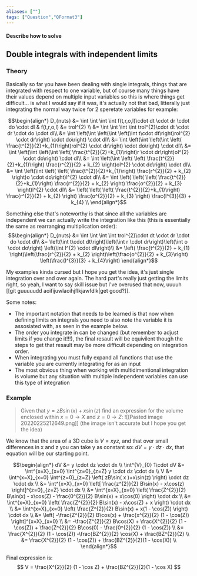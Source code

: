 ```yaml
---
aliases: [""]
tags: ["Question","QFormat3"]
---
```


#### Describe how to solve
## Double integrals with independent limits
### Theory
Basically so far you have been dealing with single integrals, things that are integrated with respect to one variable, but of course many things have their values depend on multiple input variables so this is where things get difficult... is what I would say if it was, it's actually not that bad, litterally just integrating the normal way twice for 2 speretate variables for example:

$$\begin{align*}
D_{nuts} &= \int \int \int \int f(t,r,o,l)\cdot dt \cdot dr \cdot do \cdot dl & f(t,r,o,l) &= trol^{2} \\
 &= \int \int \int \int trol^{2}\cdot dt \cdot dr \cdot do \cdot dl\\
&= \int \left(\int \left(\int \left(\int t\cdot dt\right)rol^{2} \cdot dr\right) \cdot do\right) \cdot dl\\
&= \int \left(\int \left(\int \left( \frac{t^{2}}{2}+k_{1}\right)rol^{2} \cdot dr\right) \cdot do\right) \cdot dl\\
&= \int \left(\int \left(\int \left( \frac{t^{2}}{2}+k_{1}\right)r \cdot dr\right)ol^{2} \cdot do\right) \cdot dl\\
&= \int \left(\int \left( \left( \frac{t^{2}}{2}+k_{1}\right) \frac{r^{2}}{2} + k_{2} \right)ol^{2} \cdot do\right) \cdot dl\\
&= \int \left(\int \left( \left( \frac{t^{2}}{2}+k_{1}\right) \frac{r^{2}}{2} + k_{2} \right)o \cdot do\right)l^{2} \cdot dl\\
&= \int \left( \left( \left( \frac{t^{2}}{2}+k_{1}\right) \frac{r^{2}}{2} + k_{2} \right) \frac{o^{2}}{2} + k_{3} \right)l^{2} \cdot dl\\
&= \left( \left( \left( \frac{t^{2}}{2}+k_{1}\right) \frac{r^{2}}{2} + k_{2} \right) \frac{o^{2}}{2} + k_{3} \right) \frac{l^{3}}{3} + k_{4} \\
\end{align*}$$

Something else that's noteworthy is that since all the variables are independent we can actually write the integration like this (this is essentially the same as rearranging multiplication order):
$$\begin{align*}
D_{nuts} &= \int \int \int \int trol^{2}\cdot dt \cdot dr \cdot do \cdot dl\\
 &= \left(\int t\cdot dt\right)\left(\int r \cdot dr\right)\left(\int o \cdot do\right) \left(\int l^{2} \cdot dl\right)\\
 &= \left( \frac{t^{2}}{2} + k_{1} \right)\left(\frac{r^{2}}{2} + k_{2} \right)\left(\frac{o^{2}}{2} + k_{3}\right) \left(\frac{l^{3}}{3} + k_{4}\right)
\end{align*}$$

My examples kinda cursed but I hope you get the idea, it's just single integration over and over again. The hard part's really just getting the limits right, so yeah, I want to say skill issue but I've overused that now, uuuuh [[git guuuuudd aoifijuwlaoihjflkjawfdlk|get good?]].

Some notes:
- The important notation that needs to be learned is that now when defining limits on integrals you need to also note the variable it is assosiated with, as seen in the example below.
- The order you integrate in can be changed (but remember to adjust limits if you change it!!!), the final resault will be equivilent though the steps to get that resault may be more difficult depending on integration order.
- When integrating you must fully expand all functions that use the variable you are currently integrating for as an input
- The most obvious thing when working with multidimentional integration is volume but any situation with multiple independent variables can use this type of integration

### Example
> Given that $y=zB\sin( x  )+x\sin(z)$ find an expression for the volume enclosed within $x=0\to X$ and $z=0\to Z$:
> ![[Pasted image 20220225212649.png]]
> (the image isn't accurate but I hope you get the idea)

We know that the area of a 3D cube is $V=xyz$, and that over small differences in x and z you can take y as constant so: $dV = y\cdot dz \cdot dx$, that equation will be our starting point. 

$$\begin{align*}
dV &= y \cdot dz \cdot dx \\
\int^{V}_{0} 1\cdot dV &= \int^{x=X}_{x=0} \int^{z=0}_{z=Z} y \cdot dz \cdot dx \\
V &= \int^{x=X}_{x=0} \int^{z=0}_{z=Z} \left( zB\sin( x  )+x\sin(z) \right) \cdot dz \cdot dx \\
 &= \int^{x=X}_{x=0}  \left[ \frac{z^{2}}{2} B\sin(x) - x\cos(z) \right]^{z=0}_{z=Z} \cdot dx \\
 &= \int^{x=X}_{x=0}  \left( \frac{Z^{2}}{2} B\sin(x) - x\cos(Z) - \frac{0^{2}}{2} B\sin(x) + x\cos(0) \right) \cdot dx \\
 &= \int^{x=X}_{x=0}  \left( \frac{Z^{2}}{2} B\sin(x) - x\cos(Z) + x \right) \cdot dx \\
 &= \int^{x=X}_{x=0}  \left( \frac{Z^{2}}{2} B\sin(x) + x(1 - \cos(Z)) \right) \cdot dx \\
 &=  \left[ -\frac{Z^{2}}{2} B\cos(x) + \frac{x^{2}}{2} (1 - \cos(Z)) \right]^{x=X}_{x=0} \\
 &=  -\frac{Z^{2}}{2} B\cos(X) + \frac{X^{2}}{2} (1 - \cos(Z)) + \frac{Z^{2}}{2} B\cos(0) - \frac{0^{2}}{2} (1 - \cos(Z))  \\
 &=   \frac{X^{2}}{2} (1 - \cos(Z)) -\frac{BZ^{2}}{2} \cos(X) + \frac{BZ^{2}}{2} \\
 &=   \frac{X^{2}}{2} (1 - \cos(Z)) + \frac{BZ^{2}}{2}(1 - \cos(X)) \\
\end{align*}$$

Final expression is:
$$ V = \frac{X^{2}}{2} (1 - \cos Z) + \frac{BZ^{2}}{2}(1 - \cos X) $$